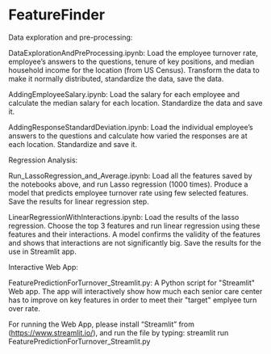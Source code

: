 # FeatureFinder


Data exploration and pre-processing:

DataExplorationAndPreProcessing.ipynb: Load the employee turnover rate, employee’s answers to the questions, tenure of key positions, and median household income for the location (from US Census). Transform the data to make it normally distributed, standardize the data, save the data.

AddingEmployeeSalary.ipynb: Load the salary for each employee and calculate the median salary for each location. Standardize the data and save it.

AddingResponseStandardDeviation.ipynb: Load the individual employee’s answers to the questions and calculate how varied the responses are at each location. Standardize and save it.

Regression Analysis:

Run_LassoRegression_and_Average.ipynb: Load all the features saved by the notebooks above, and run Lasso regression (1000 times). Produce a model that predicts employee turnover rate using few selected features. Save the results for linear regression step.

LinearRegressionWithInteractions.ipynb: Load the results of the lasso regression. Choose the top 3 features and run linear regression using these features and their interactions. A model confirms the validity of the features and shows that interactions are not significantly big. Save the results for the use in Streamlit app. 

Interactive Web App:

FeaturePredictionForTurnover_Streamlit.py: A Python script for "Streamlit" Web app. The app will interactively show how much each senior care center has to improve on key features in order to meet their "target" emplyee turn over rate.

For running the Web App, please install “Streamlit” from (https://www.streamlit.io/), and run the file by typing: streamlit run FeaturePredictionForTurnover_Streamlit.py
